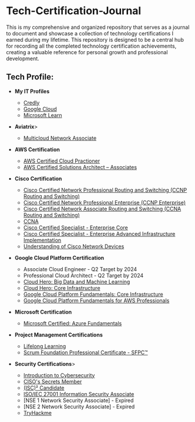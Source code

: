# Tech-Certification-Journal
This is my comprehensive and organized repository that serves as a journal to document and showcase a collection of technology certifications I earned during my lifetime. This repository is designed to be a central hub for recording all the completed technology certification achievements, creating a valuable reference for personal growth and professional development.

<h2>Tech Profile:</h2>

- <b>My IT Profiles</b>
  - [Credly](https://www.credly.com/users/mark-emmanuel-ganut/badges)
  - [Google Cloud](https://www.cloudskillsboost.google/public_profiles/96aea18f-5c94-482d-9a4b-3e66b75aa936)
  - [Microsoft Learn](https://learn.microsoft.com/en-us/users/markganut/)

- <b>Aviatrix</b>>
    - [Multicloud Network Associate](https://www.credly.com/badges/959b98af-3c6b-4611-9aed-fe216415c90f/public_url)

- <b>AWS Certification</b>
  - [AWS Certified Cloud Practioner](https://www.credly.com/badges/a061ffaf-fd7e-450b-9aba-f730c1a84fbd/public_url) 
  - [AWS Certified Solutions Architect – Associates](https://www.credly.com/badges/871ebf8f-0e9b-4ad6-a149-2971e2063769/public_url)

- <b>Cisco Certification</b> 
  - [Cisco Certified Network Professional Routing and Switching (CCNP Routing and Switching)](https://www.credly.com/badges/400fba81-f34b-4546-a370-f612a1209ac8/public_url)
  - [Cisco Certified Network Professional Enterprise (CCNP Enterprise)](https://www.credly.com/badges/f941b8fc-d689-4d5f-a13a-db0efa065bba/public_url)
  - [Cisco Certified Network Associate Routing and Switching (CCNA Routing and Switching)](https://www.credly.com/badges/935672f9-929f-481a-943e-bc9c3bcd94ed/public_url)
  - [CCNA](https://www.credly.com/badges/41739939-d44e-436d-b62c-751943e2c098/public_url)
  - [Cisco Certified Specialist - Enterprise Core](https://www.credly.com/badges/8c498e6a-6afb-49e2-a698-e61363dc3ee6/public_url)
  - [Cisco Certified Specialist - Enterprise Advanced Infrastructure Implementation](https://www.credly.com/badges/9574a4f4-47ed-4aaf-a54b-ef45a4224ff6/public_url)
  - [Understanding of Cisco Network Devices](https://www.credly.com/badges/3a2b306a-d97a-4bd3-82ca-f1a54ea45845/public_url)

- <b>Google Cloud Platform Certification</b>
  - Associate Cloud Engineer  - Q2 Target by 2024
  - Professional Cloud Architect  - Q2 Target by 2024
  - [Cloud Hero: Big Data and Machine Learning](https://www.qwiklabs.com/public_profiles/a78f2123-f64d-4ba2-a39a-721c95d1c5ca)
  - [Cloud Hero: Core Infrastructure](https://www.qwiklabs.com/public_profiles/a78f2123-f64d-4ba2-a39a-721c95d1c5ca)
  - [Google Cloud Platform Fundamentals: Core Infrastructure](https://www.coursera.org/account/accomplishments/verify/DVLNHHN26UC8)
  - [Google Cloud Platform Fundamentals for AWS Professionals](https://www.coursera.org/account/accomplishments/certificate/WGBNHYDZVT8M)
 
- <b>Microsoft Certification</b>
  - [Microsoft Certified: Azure Fundamentals](https://www.youracclaim.com/badges/b1018545-608c-438e-99a4-d7513199da6a/linked_in_profile)

- <b>Project Management Certifications</b>
  - [Lifelong Learning](https://www.credly.com/badges/24961115-0ad5-4ba7-9a7e-53d24891102f/public_url)
  - [Scrum Foundation Professional Certificate - SFPC™](https://www.credly.com/badges/919f1216-3f41-4d7e-968a-bd9f65e27db4/public_url)

- <b>Security Certifications</b>>
  - [Introduction to Cybersecurity](https://www.credly.com/badges/e78700bc-08c4-4566-8a2f-c51c0251ae1c/public_url)
  - [CISO's Secrets Member](https://www.credly.com/badges/c150231c-09ea-4ba3-9ce4-dcfe20a2bd8d/public_url)
  - [(ISC)² Candidate](https://www.credly.com/badges/3353b103-2d91-4edd-be60-f325eb8c3e2a/public_url)
  - [ISO/IEC 27001 Information Security Associate](https://www.skillfront.com/Badges/07646978335770)
  - [NSE 1 Network Security Associate] - Expired
  - [NSE 2 Network Security Associate] - Expired
  - [TryHackme](https://tryhackme.com/p/moganut)

